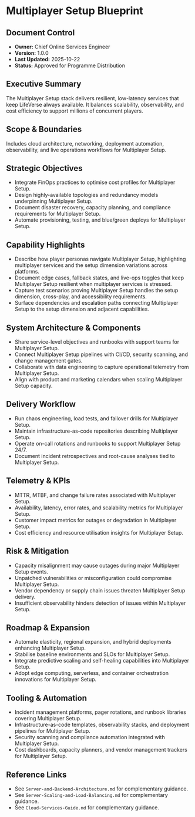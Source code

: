 # Multiplayer Setup Blueprint
## Document Control
- **Owner:** Chief Online Services Engineer
- **Version:** 1.0.0
- **Last Updated:** 2025-10-22
- **Status:** Approved for Programme Distribution

## Executive Summary
The Multiplayer Setup stack delivers resilient, low-latency services that keep LifeVerse always
available. It balances scalability, observability, and cost efficiency to support millions of
concurrent players.

## Scope & Boundaries
Includes cloud architecture, networking, deployment automation, observability, and live operations
workflows for Multiplayer Setup.

## Strategic Objectives
- Integrate FinOps practices to optimise cost profiles for Multiplayer Setup.
- Design highly-available topologies and redundancy models underpinning Multiplayer Setup.
- Document disaster recovery, capacity planning, and compliance requirements for Multiplayer Setup.
- Automate provisioning, testing, and blue/green deploys for Multiplayer Setup.

## Capability Highlights
- Describe how player personas navigate Multiplayer Setup, highlighting multiplayer services and the setup dimension variations across platforms.
- Document edge cases, fallback states, and live-ops toggles that keep Multiplayer Setup resilient when multiplayer services is stressed.
- Capture test scenarios proving Multiplayer Setup handles the setup dimension, cross-play, and accessibility requirements.
- Surface dependencies and escalation paths connecting Multiplayer Setup to the setup dimension and adjacent capabilities.

## System Architecture & Components
- Share service-level objectives and runbooks with support teams for Multiplayer Setup.
- Connect Multiplayer Setup pipelines with CI/CD, security scanning, and change management gates.
- Collaborate with data engineering to capture operational telemetry from Multiplayer Setup.
- Align with product and marketing calendars when scaling Multiplayer Setup capacity.

## Delivery Workflow
- Run chaos engineering, load tests, and failover drills for Multiplayer Setup.
- Maintain infrastructure-as-code repositories describing Multiplayer Setup.
- Operate on-call rotations and runbooks to support Multiplayer Setup 24/7.
- Document incident retrospectives and root-cause analyses tied to Multiplayer Setup.

## Telemetry & KPIs
- MTTR, MTBF, and change failure rates associated with Multiplayer Setup.
- Availability, latency, error rates, and scalability metrics for Multiplayer Setup.
- Customer impact metrics for outages or degradation in Multiplayer Setup.
- Cost efficiency and resource utilisation insights for Multiplayer Setup.

## Risk & Mitigation
- Capacity misalignment may cause outages during major Multiplayer Setup events.
- Unpatched vulnerabilities or misconfiguration could compromise Multiplayer Setup.
- Vendor dependency or supply chain issues threaten Multiplayer Setup delivery.
- Insufficient observability hinders detection of issues within Multiplayer Setup.

## Roadmap & Expansion
- Automate elasticity, regional expansion, and hybrid deployments enhancing Multiplayer Setup.
- Stabilise baseline environments and SLOs for Multiplayer Setup.
- Integrate predictive scaling and self-healing capabilities into Multiplayer Setup.
- Adopt edge computing, serverless, and container orchestration innovations for Multiplayer Setup.

## Tooling & Automation
- Incident management platforms, pager rotations, and runbook libraries covering Multiplayer Setup.
- Infrastructure-as-code templates, observability stacks, and deployment pipelines for Multiplayer Setup.
- Security scanning and compliance automation integrated with Multiplayer Setup.
- Cost dashboards, capacity planners, and vendor management trackers for Multiplayer Setup.

## Reference Links
- See `Server-and-Backend-Architecture.md` for complementary guidance.
- See `Server-Scaling-and-Load-Balancing.md` for complementary guidance.
- See `Cloud-Services-Guide.md` for complementary guidance.
